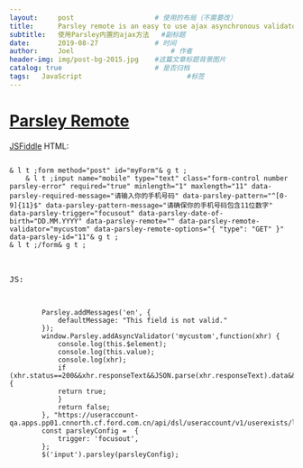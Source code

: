 ```yaml
---
layout:     post   				    # 使用的布局（不需要改）
title:      Parsley remote is an easy to use ajax asynchronous validator. 				# 标题 
subtitle:   使用Parsley内置的ajax方法   #副标题
date:       2019-08-27 				# 时间
author:     Joel 						# 作者
header-img: img/post-bg-2015.jpg 	#这篇文章标题背景图片
catalog: true 						# 是否归档
tags:	JavaScript							#标签
---
```

# [Parsley Remote](https://parsleyjs.org/doc/#remote-custom)  
[JSFiddle](http://jsfiddle.net/tnp2kz4m/) 
HTML: 
<pre><code>
& l t ;form method="post" id="myForm"& g t ;
    & l t ;input name="mobile" type="text" class="form-control number parsley-error" required="true" minlength="1" maxlength="11" data-parsley-required-message="请输入你的手机号码" data-parsley-pattern="^[0-9]{11}$" data-parsley-pattern-message="请确保你的手机号码包含11位数字" data-parsley-trigger="focusout" data-parsley-date-of-birth="DD.MM.YYYY" data-parsley-remote="" data-parsley-remote-validator="mycustom" data-parsley-remote-options="{ &quot;type&quot;: &quot;GET&quot; }" data-parsley-id="11"& g t ;
& l t ;/form& g t ;
</code><pre>  
 
JS:   

<pre><code>
        Parsley.addMessages('en', {
            defaultMessage: "This field is not valid."
        });
        window.Parsley.addAsyncValidator('mycustom',function(xhr) {
            console.log(this.$element);
            console.log(this.value);
            console.log(xhr);
            if (xhr.status==200&&xhr.responseText&&JSON.parse(xhr.responseText).data&&JSON.parse(xhr.responseText).data.available) {
            return true;
            }
            return false;
        }, "https://useraccount-qa.apps.pp01.cnnorth.cf.ford.com.cn/api/dsl/useraccount/v1/userexists/lincoln/{value}");
        const parsleyConfig =  {
            trigger: 'focusout',
        };
        $('input').parsley(parsleyConfig);
</code><pre> 
